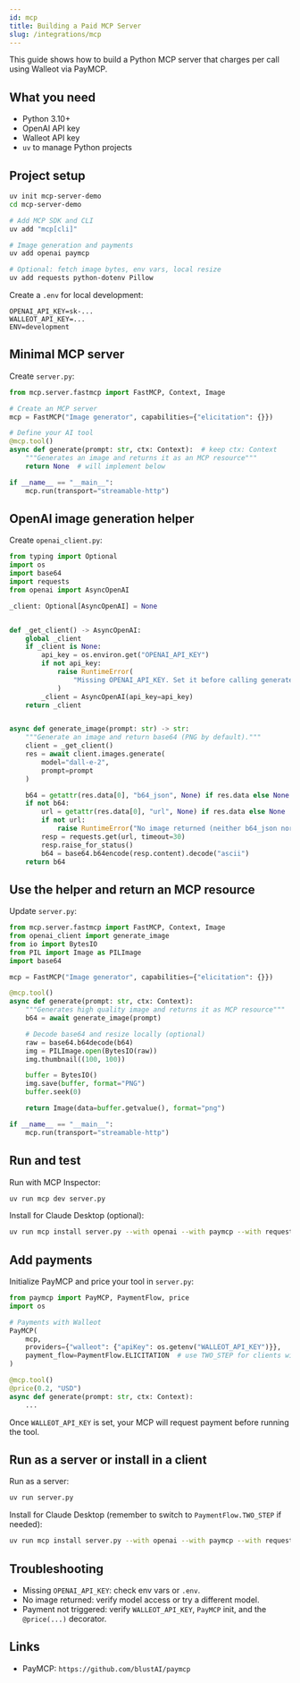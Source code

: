 ```yaml
---
id: mcp
title: Building a Paid MCP Server
slug: /integrations/mcp
---
```


This guide shows how to build a Python MCP server that charges per call using Walleot via PayMCP.

## What you need

- Python 3.10+
- OpenAI API key
- Walleot API key
- `uv` to manage Python projects

## Project setup

```bash
uv init mcp-server-demo
cd mcp-server-demo

# Add MCP SDK and CLI
uv add "mcp[cli]"

# Image generation and payments
uv add openai paymcp

# Optional: fetch image bytes, env vars, local resize
uv add requests python-dotenv Pillow
```

Create a `.env` for local development:

```env
OPENAI_API_KEY=sk-...
WALLEOT_API_KEY=...
ENV=development
```

## Minimal MCP server

Create `server.py`:

```python
from mcp.server.fastmcp import FastMCP, Context, Image

# Create an MCP server
mcp = FastMCP("Image generator", capabilities={"elicitation": {}})

# Define your AI tool
@mcp.tool()
async def generate(prompt: str, ctx: Context):  # keep ctx: Context
    """Generates an image and returns it as an MCP resource"""
    return None  # will implement below

if __name__ == "__main__":
    mcp.run(transport="streamable-http")
```

## OpenAI image generation helper

Create `openai_client.py`:

```python
from typing import Optional
import os
import base64
import requests
from openai import AsyncOpenAI

_client: Optional[AsyncOpenAI] = None


def _get_client() -> AsyncOpenAI:
    global _client
    if _client is None:
        api_key = os.environ.get("OPENAI_API_KEY")
        if not api_key:
            raise RuntimeError(
                "Missing OPENAI_API_KEY. Set it before calling generate_image()."
            )
        _client = AsyncOpenAI(api_key=api_key)
    return _client


async def generate_image(prompt: str) -> str:
    """Generate an image and return base64 (PNG by default)."""
    client = _get_client()
    res = await client.images.generate(
        model="dall-e-2",
        prompt=prompt
    )

    b64 = getattr(res.data[0], "b64_json", None) if res.data else None
    if not b64:
        url = getattr(res.data[0], "url", None) if res.data else None
        if not url:
            raise RuntimeError("No image returned (neither b64_json nor url)")
        resp = requests.get(url, timeout=30)
        resp.raise_for_status()
        b64 = base64.b64encode(resp.content).decode("ascii")
    return b64
```

## Use the helper and return an MCP resource

Update `server.py`:

```python
from mcp.server.fastmcp import FastMCP, Context, Image
from openai_client import generate_image
from io import BytesIO
from PIL import Image as PILImage
import base64

mcp = FastMCP("Image generator", capabilities={"elicitation": {}})

@mcp.tool()
async def generate(prompt: str, ctx: Context):
    """Generates high quality image and returns it as MCP resource"""
    b64 = await generate_image(prompt)

    # Decode base64 and resize locally (optional)
    raw = base64.b64decode(b64)
    img = PILImage.open(BytesIO(raw))
    img.thumbnail((100, 100))

    buffer = BytesIO()
    img.save(buffer, format="PNG")
    buffer.seek(0)

    return Image(data=buffer.getvalue(), format="png")

if __name__ == "__main__":
    mcp.run(transport="streamable-http")
```

## Run and test

Run with MCP Inspector:

```bash
uv run mcp dev server.py
```

Install for Claude Desktop (optional):

```bash
uv run mcp install server.py --with openai --with paymcp --with requests --with Pillow
```

## Add payments

Initialize PayMCP and price your tool in `server.py`:

```python
from paymcp import PayMCP, PaymentFlow, price
import os

# Payments with Walleot
PayMCP(
    mcp,
    providers={"walleot": {"apiKey": os.getenv("WALLEOT_API_KEY")}},
    payment_flow=PaymentFlow.ELICITATION  # use TWO_STEP for clients without elicitation
)

@mcp.tool()
@price(0.2, "USD")
async def generate(prompt: str, ctx: Context):
    ...
```

Once `WALLEOT_API_KEY` is set, your MCP will request payment before running the tool.

## Run as a server or install in a client

Run as a server:

```bash
uv run server.py
```

Install for Claude Desktop (remember to switch to `PaymentFlow.TWO_STEP` if needed):

```bash
uv run mcp install server.py --with openai --with paymcp --with requests --with Pillow
```

## Troubleshooting

- Missing `OPENAI_API_KEY`: check env vars or `.env`.
- No image returned: verify model access or try a different model.
- Payment not triggered: verify `WALLEOT_API_KEY`, `PayMCP` init, and the `@price(...)` decorator.

## Links

- PayMCP: `https://github.com/blustAI/paymcp`


